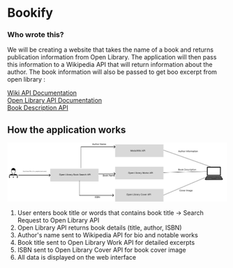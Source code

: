 # Bookify

### Who wrote this?

We will be creating a website that takes the name of a book and returns publication information from Open Library. The application will then pass this information to a Wikipedia API that will return information about the author. The book information will also be passed to get boo excerpt from open library :

[Wiki API Documentation](https://www.mediawiki.org/wiki/API:Main_page)  
[Open Library API Documentation](https://openlibrary.org/developers/api)  
[Book Description API](https://openlibrary.org/dev/docs/api/books)

## How the application works

![alt text](<API Workflow.jpg>)

1. User enters book title or words that contains book title -> Search Request to Open Library API
2. Open Library API returns book details (title, author, ISBN)
3. Author's name sent to Wikipedia API for bio and notable works
4. Book title sent to Open Library Work API for detailed excerpts
5. ISBN sent to Open Library Cover API for book cover image
6. All data is displayed on the web interface
